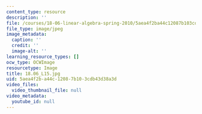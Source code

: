 ```yaml
---
content_type: resource
description: ''
file: /courses/18-06-linear-algebra-spring-2010/5aea4f2ba44c12087b103cdb43d38a3d_18.06_L15.jpg
file_type: image/jpeg
image_metadata:
  caption: ''
  credit: ''
  image-alt: ''
learning_resource_types: []
ocw_type: OCWImage
resourcetype: Image
title: 18.06_L15.jpg
uid: 5aea4f2b-a44c-1208-7b10-3cdb43d38a3d
video_files:
  video_thumbnail_file: null
video_metadata:
  youtube_id: null
---
```


